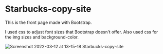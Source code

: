 # Starbucks-copy-site

This is the front page made with Bootstrap. 

I used css to adjust font sizes that Bootstrap doesn't offer. Also used css for the img sizes and background-color.

![Screenshot 2022-03-12 at 13-15-18 Starbucks-copy-site](https://user-images.githubusercontent.com/43219209/158031805-951fd872-cc77-4dff-af75-d619652e6ee7.png)
